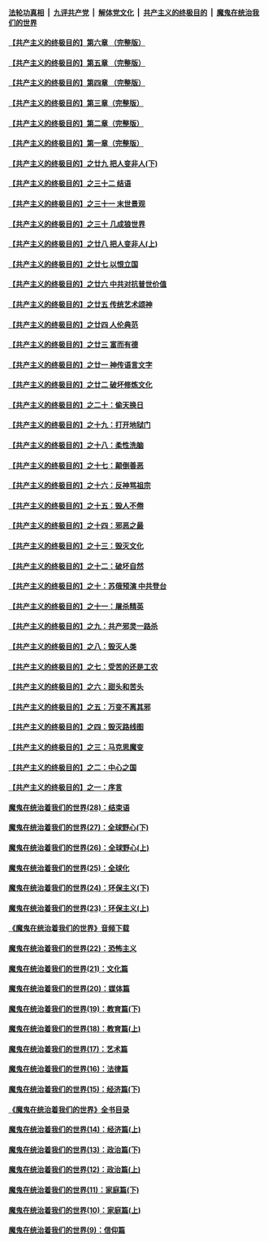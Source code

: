####  [法轮功真相](../../../../basic/blob/master/README.md?t=08241600) &nbsp;|&nbsp; [九评共产党](../../../../9ping.md/blob/master/README.md?t=08241600) &nbsp;|&nbsp; [解体党文化](../../../../jtdwh.md/blob/master/README.md?t=08241600)  &nbsp;|&nbsp; [共产主义的终极目的](../../../../gczydzjmd.md/blob/master/README.md?t=08241600) &nbsp;|&nbsp; [魔鬼在统治我们的世界](../../../../mgztzwmdsj.md/blob/master/README.md?t=08241600) 

#### [【共产主义的终极目的】第六章 （完整版）](../pages/nsc422/n11428913.md?t=08241600) 

#### [【共产主义的终极目的】第五章 （完整版）](../pages/nsc422/n11428912.md?t=08241600) 

#### [【共产主义的终极目的】第四章 （完整版）](../pages/nsc422/n11428907.md?t=08241600) 

#### [【共产主义的终极目的】第三章（完整版）](../pages/nsc422/n11428848.md?t=08241600) 

#### [【共产主义的终极目的】第二章（完整版）](../pages/nsc422/n11428831.md?t=08241600) 

#### [【共产主义的终极目的】第一章（完整版）](../pages/nsc422/n11417651.md?t=08241600) 

#### [【共产主义的终极目的】之廿九 把人变非人(下)](../pages/nsc422/n11344140.md?t=08241600) 

#### [【共产主义的终极目的】之三十二 结语](../pages/nsc422/n11360535.md?t=08241600) 

#### [【共产主义的终极目的】之三十一 末世景观](../pages/nsc422/n11351129.md?t=08241600) 

#### [【共产主义的终极目的】之三十 几成狼世界](../pages/nsc422/n11348280.md?t=08241600) 

#### [【共产主义的终极目的】之廿八 把人变非人(上)](../pages/nsc422/n11340492.md?t=08241600) 

#### [【共产主义的终极目的】之廿七 以恨立国](../pages/nsc422/n11336944.md?t=08241600) 

#### [【共产主义的终极目的】之廿六 中共对抗普世价值](../pages/nsc422/n11324785.md?t=08241600) 

#### [【共产主义的终极目的】之廿五 传统艺术颂神](../pages/nsc422/n11296396.md?t=08241600) 

#### [【共产主义的终极目的】之廿四 人伦典范](../pages/nsc422/n11296397.md?t=08241600) 

#### [【共产主义的终极目的】之廿三 富而有德](../pages/nsc422/n11283598.md?t=08241600) 

#### [【共产主义的终极目的】之廿一 神传语言文字](../pages/nsc422/n11263265.md?t=08241600) 

#### [【共产主义的终极目的】之廿二 破坏修炼文化](../pages/nsc422/n11245728.md?t=08241600) 

#### [【共产主义的终极目的】之二十：偷天换日](../pages/nsc422/n11238846.md?t=08241600) 

#### [【共产主义的终极目的】之十九：打开地狱门](../pages/nsc422/n11206376.md?t=08241600) 

#### [【共产主义的终极目的】之十八：柔性洗脑](../pages/nsc422/n11199994.md?t=08241600) 

#### [【共产主义的终极目的】之十七：颠倒善恶](../pages/nsc422/n11179782.md?t=08241600) 

#### [【共产主义的终极目的】之十六：反神骂祖宗](../pages/nsc422/n11166798.md?t=08241600) 

#### [【共产主义的终极目的】之十五：毁人不倦](../pages/nsc422/n11166792.md?t=08241600) 

#### [【共产主义的终极目的】之十四：邪恶之最](../pages/nsc422/n11150249.md?t=08241600) 

#### [【共产主义的终极目的】之十三：毁灭文化](../pages/nsc422/n11135227.md?t=08241600) 

#### [【共产主义的终极目的】之十二：破坏自然](../pages/nsc422/n11135214.md?t=08241600) 

#### [【共产主义的终极目的】之十：苏俄预演 中共登台](../pages/nsc422/n11118424.md?t=08241600) 

#### [【共产主义的终极目的】之十一：屠杀精英](../pages/nsc422/n11118442.md?t=08241600) 

#### [【共产主义的终极目的】之九：共产邪灵一路杀](../pages/nsc422/n11114139.md?t=08241600) 

#### [【共产主义的终极目的】之八：毁灭人类](../pages/nsc422/n11108503.md?t=08241600) 

#### [【共产主义的终极目的】之七：受苦的还是工农](../pages/nsc422/n11101809.md?t=08241600) 

#### [【共产主义的终极目的】之六：甜头和苦头](../pages/nsc422/n11096971.md?t=08241600) 

#### [【共产主义的终极目的】之五：万变不离其邪](../pages/nsc422/n11091285.md?t=08241600) 

#### [【共产主义的终极目的】之四：毁灭路线图](../pages/nsc422/n11086284.md?t=08241600) 

#### [【共产主义的终极目的】之三：马克思魔变](../pages/nsc422/n11061941.md?t=08241600) 

#### [【共产主义的终极目的】之二：中心之国](../pages/nsc422/n11047728.md?t=08241600) 

#### [【共产主义的终极目的】之一：序言](../pages/nsc422/n11086077.md?t=08241600) 

#### [魔鬼在统治着我们的世界(28)：结束语](../pages/nsc422/n10936246.md?t=08241600) 

#### [魔鬼在统治着我们的世界(27)：全球野心(下)](../pages/nsc422/n10928319.md?t=08241600) 

#### [魔鬼在统治着我们的世界(26)：全球野心(上)](../pages/nsc422/n10900318.md?t=08241600) 

#### [魔鬼在统治着我们的世界(25)：全球化](../pages/nsc422/n10788205.md?t=08241600) 

#### [魔鬼在统治着我们的世界(24)：环保主义(下)](../pages/nsc422/n10695307.md?t=08241600) 

#### [魔鬼在统治着我们的世界(23)：环保主义(上)](../pages/nsc422/n10688613.md?t=08241600) 

#### [《魔鬼在统治着我们的世界》音频下载](../pages/nsc422/n10635553.md?t=08241600) 

#### [魔鬼在统治着我们的世界(22)：恐怖主义](../pages/nsc422/n10614727.md?t=08241600) 

#### [魔鬼在统治着我们的世界(21)：文化篇](../pages/nsc422/n10597706.md?t=08241600) 

#### [魔鬼在统治着我们的世界(20)：媒体篇](../pages/nsc422/n10586579.md?t=08241600) 

#### [魔鬼在统治着我们的世界(19)：教育篇(下)](../pages/nsc422/n10564808.md?t=08241600) 

#### [魔鬼在统治着我们的世界(18)：教育篇(上)](../pages/nsc422/n10526970.md?t=08241600) 

#### [魔鬼在统治着我们的世界(17)：艺术篇](../pages/nsc422/n10499093.md?t=08241600) 

#### [魔鬼在统治着我们的世界(16)：法律篇](../pages/nsc422/n10485969.md?t=08241600) 

#### [魔鬼在统治着我们的世界(15)：经济篇(下)](../pages/nsc422/n10469975.md?t=08241600) 

#### [《魔鬼在统治着我们的世界》全书目录](../pages/nsc422/n10464261.md?t=08241600) 

#### [魔鬼在统治着我们的世界(14)：经济篇(上)](../pages/nsc422/n10457370.md?t=08241600) 

#### [魔鬼在统治着我们的世界(13)：政治篇(下)](../pages/nsc422/n10448270.md?t=08241600) 

#### [魔鬼在统治着我们的世界(12)：政治篇(上)](../pages/nsc422/n10444576.md?t=08241600) 

#### [魔鬼在统治着我们的世界(11)：家庭篇(下)](../pages/nsc422/n10440961.md?t=08241600) 

#### [魔鬼在统治着我们的世界(10)：家庭篇(上)](../pages/nsc422/n10435448.md?t=08241600) 

#### [魔鬼在统治着我们的世界(9)：信仰篇](../pages/nsc422/n10432159.md?t=08241600) 

